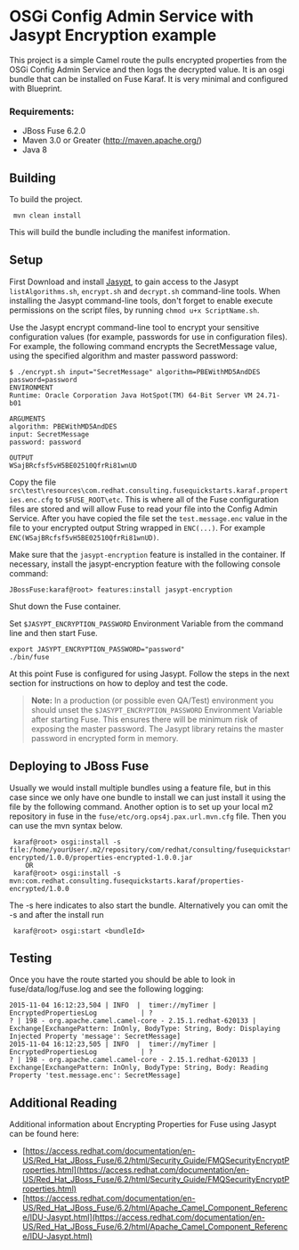 
OSGi Config Admin Service with Jasypt Encryption example
====================================

 This project is a simple Camel route the pulls encrypted properties from the OSGi Config Admin Service and then logs the decrypted value. It is an osgi bundle that can be installed on Fuse Karaf. It is very minimal and configured with Blueprint.

### Requirements:
 * JBoss Fuse 6.2.0
 * Maven 3.0 or Greater (http://maven.apache.org/)
 * Java 8

Building
-----------------------

To build the project.

     mvn clean install

This will build the bundle including the manifest information.

Setup
-----------------------
First Download and install [Jasypt](http://jasypt.org/download.html), to gain access to the Jasypt `listAlgorithms.sh`, `encrypt.sh` and `decrypt.sh` command-line tools. When installing the Jasypt command-line tools, don't forget to enable execute permissions on the script files, by running `chmod u+x ScriptName.sh`.

Use the Jasypt encrypt command-line tool to encrypt your sensitive configuration values (for example, passwords for use in configuration files). For example, the following command encrypts the SecretMessage value, using the specified algorithm and master password password:

	$ ./encrypt.sh input="SecretMessage" algorithm=PBEWithMD5AndDES password=password
	ENVIRONMENT
	Runtime: Oracle Corporation Java HotSpot(TM) 64-Bit Server VM 24.71-b01

	ARGUMENTS
	algorithm: PBEWithMD5AndDES
	input: SecretMessage
	password: password

	OUTPUT
	WSajBRcfsf5vH5BE02510QfrRi81wnUD

Copy the file `src\test\resources\com.redhat.consulting.fusequickstarts.karaf.properties.enc.cfg` to `$FUSE_ROOT\etc`. This is where all of the Fuse configuration files are stored and will allow Fuse to read your file into the Config Admin Service. After you have copied the file set the `test.message.enc` value in the file to your encrypted output String wrapped in `ENC(...)`. For example `ENC(WSajBRcfsf5vH5BE02510QfrRi81wnUD)`.

Make sure that the `jasypt-encryption` feature is installed in the container. If necessary, install the jasypt-encryption feature with the following console command:

	JBossFuse:karaf@root> features:install jasypt-encryption

Shut down the Fuse container.

Set `$JASYPT_ENCRYPTION_PASSWORD` Environment Variable from the command line and then start Fuse.

	export JASYPT_ENCRYPTION_PASSWORD="password"
	./bin/fuse

At this point Fuse is configured for using Jasypt. Follow the steps in the next section for instructions on how to deploy and test the code.

> **Note:** In a production (or possible even QA/Test) environment you should unset the `$JASYPT_ENCRYPTION_PASSWORD` Environment Variable after starting Fuse. This ensures there will be minimum risk of exposing the master password. The Jasypt library retains the master password in encrypted form in memory.

Deploying to JBoss Fuse
-----------------------
Usually we would install multiple bundles using a feature file, but in this case since we only have one bundle to install we can just install it using the file by the following command. Another option is to set up your local m2  repository in fuse in the `fuse/etc/org.ops4j.pax.url.mvn.cfg` file.  Then you can use the mvn syntax below.

     karaf@root> osgi:install -s file:/home/yourUser/.m2/repository/com/redhat/consulting/fusequickstarts/karaf/properties-encrypted/1.0.0/properties-encrypted-1.0.0.jar
        OR
     karaf@root> osgi:install -s mvn:com.redhat.consulting.fusequickstarts.karaf/properties-encrypted/1.0.0

 The -s here indicates to also start the bundle.  Alternatively you can omit the -s and after the install run

     karaf@root> osgi:start <bundleId>

Testing
-----------------------
Once you have the route started you should be able to look in fuse/data/log/fuse.log and see the following logging:

    2015-11-04 16:12:23,504 | INFO  |  timer://myTimer | EncryptedPropertiesLog           | ?                                   ? | 198 - org.apache.camel.camel-core - 2.15.1.redhat-620133 | Exchange[ExchangePattern: InOnly, BodyType: String, Body: Displaying Injected Property 'message': SecretMessage]
	2015-11-04 16:12:23,505 | INFO  |  timer://myTimer | EncryptedPropertiesLog           | ?                                   ? | 198 - org.apache.camel.camel-core - 2.15.1.redhat-620133 | Exchange[ExchangePattern: InOnly, BodyType: String, Body: Reading Property 'test.message.enc': SecretMessage]

Additional Reading
-----------------------
Additional information about Encrypting Properties for Fuse using Jasypt can be found here:

 * [https://access.redhat.com/documentation/en-US/Red_Hat_JBoss_Fuse/6.2/html/Security_Guide/FMQSecurityEncryptProperties.html](https://access.redhat.com/documentation/en-US/Red_Hat_JBoss_Fuse/6.2/html/Security_Guide/FMQSecurityEncryptProperties.html)
 * [https://access.redhat.com/documentation/en-US/Red_Hat_JBoss_Fuse/6.2/html/Apache_Camel_Component_Reference/IDU-Jasypt.html](https://access.redhat.com/documentation/en-US/Red_Hat_JBoss_Fuse/6.2/html/Apache_Camel_Component_Reference/IDU-Jasypt.html)